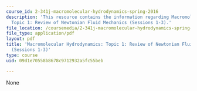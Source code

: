 ```yaml
---
course_id: 2-341j-macromolecular-hydrodynamics-spring-2016
description: 'This resource contains the information regarding Macromolecular Hydrodynamics:
  Topic 1: Review of Newtonian Fluid Mechanics (Sessions 1-3).'
file_location: /coursemedia/2-341j-macromolecular-hydrodynamics-spring-2016/09d1e70558b8678c9712932a5fc55beb_MIT2_341JS16_Lec02-slides.pdf
file_type: application/pdf
layout: pdf
title: 'Macromolecular Hydrodynamics: Topic 1: Review of Newtonian Fluid Mechanics
  (Sessions 1-3)'
type: course
uid: 09d1e70558b8678c9712932a5fc55beb

---
```

None